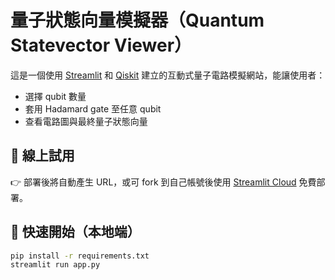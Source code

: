 # 量子狀態向量模擬器（Quantum Statevector Viewer）

這是一個使用 [Streamlit](https://streamlit.io) 和 [Qiskit](https://qiskit.org) 建立的互動式量子電路模擬網站，能讓使用者：
- 選擇 qubit 數量
- 套用 Hadamard gate 至任意 qubit
- 查看電路圖與最終量子狀態向量

## 🧪 線上試用
👉 部署後將自動產生 URL，或可 fork 到自己帳號後使用 [Streamlit Cloud](https://streamlit.io/cloud) 免費部署。

## 🚀 快速開始（本地端）

```bash
pip install -r requirements.txt
streamlit run app.py
